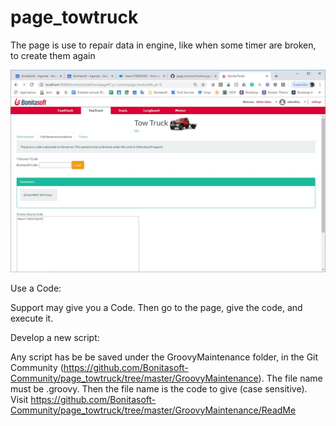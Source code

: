 # page_towtruck
The page is use to repair data in engine, like when some timer are broken, to create them again

<img src="screenshot_towtruck.jpg"/>



Use a Code:

Support may give you a Code. Then go to the page, give the code, and execute it.



Develop a new script:

Any script has be be saved under the GroovyMaintenance folder, in the Git Community (<https://github.com/Bonitasoft-Community/page_towtruck/tree/master/GroovyMaintenance>). The file name must be <Name>.groovy. Then the file name is the code to give (case sensitive).
Visit <https://github.com/Bonitasoft-Community/page_towtruck/tree/master/GroovyMaintenance/ReadMe>



